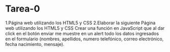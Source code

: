 # Tarea-0
1.Página web utilizando los HTML5 y CSS
2.Elaborar la siguiente Página web utilizando los HTML5 y CSS
Crear una función en JavaScript que al dar click en el botón enviar  me muestre en un alert todo los datos ingresados en el formulario (nombres, apellidos, numero telefónico, correo electrónico,  fecha nacimiento, mensaje). 
